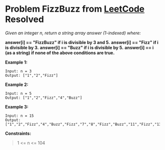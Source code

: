# Problem FizzBuzz from [LeetCode](https://leetcode.com/problems/fizz-buzz/description/) Resolved

*Given an integer n, return a string array answer (1-indexed) where:*

**answer[i] == "FizzBuzz" if i is divisible by 3 and 5.**
**answer[i] == "Fizz" if i is divisible by 3.**
**answer[i] == "Buzz" if i is divisible by 5.**
**answer[i] == i (as a string) if none of the above conditions are true.**

**Example 1:**
````
Input: n = 3
Output: ["1","2","Fizz"]
````
**Example 2:**
````
Input: n = 5
Output: ["1","2","Fizz","4","Buzz"]
````
**Example 3:**
````
Input: n = 15
Output: ["1","2","Fizz","4","Buzz","Fizz","7","8","Fizz","Buzz","11","Fizz","13","14","FizzBuzz"]
 ````

**Constraints:**

> 1 <= n <= 104


